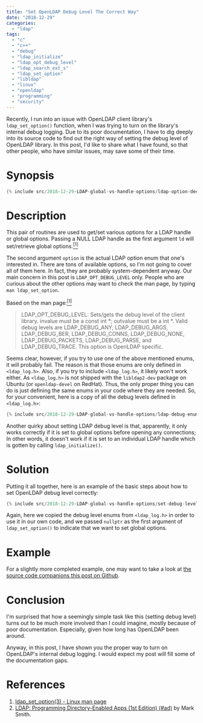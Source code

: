 ```yaml
---
title: "Set OpenLDAP Debug Level The Correct Way"
date: "2018-12-29"
categories:
  - "ldap"
tags:
  - "c"
  - "c++"
  - "debug"
  - "ldap_initialize"
  - "ldap_opt_debug_level"
  - "ldap_search_ext_s"
  - "ldap_set_option"
  - "libldap"
  - "linux"
  - "openldap"
  - "programming"
  - "security"
---
```


Recently, I run into an issue with OpenLDAP client library's `ldap_set_option()` function, when I was trying to turn on the library's internal debug logging. Due to its poor documentation, I have to dig deeply into its source code to find out the right way of setting the debug level of OpenLDAP library. In this post, I'd like to share what I have found, so that other people, who have similar issues, may save some of their time.


# Synopsis

```cpp
{% include src/2018-12-29-LDAP-global-vs-handle-options/ldap-option-declaration.hpp %}
```

# Description

This pair of routines are used to get/set various options for a LDAP handle or global options. Passing a NULL LDAP handle as the first argument `ld` will set/retrieve global options.[<sup>\[1\]</sup>](#references)

The second argument `option` is the actual LDAP option enum that one's interested in. There are tons of available options, so I'm not going to cover all of them here. In fact, they are probably system-dependent anyway. Our main concern in this post is `LDAP_OPT_DEBUG_LEVEL` only. People who are curious about the other options may want to check the man page, by typing `man ldap_set_option`.

Based on the man page:[<sup>\[1\]</sup>](#references)

> LDAP_OPT_DEBUG_LEVEL: Sets/gets the debug level of the client library. invalue must be a const int *; outvalue must be a int *. Valid debug levels are LDAP_DEBUG_ANY, LDAP_DEBUG_ARGS, LDAP_DEBUG_BER, LDAP_DEBUG_CONNS, LDAP_DEBUG_NONE, LDAP_DEBUG_PACKETS, LDAP_DEBUG_PARSE, and LDAP_DEBUG_TRACE. This option is OpenLDAP specific.

Seems clear, however, if you try to use one of the above mentioned enums, it will probably fail. The reason is that those enums are only defined in `<ldap_log.h>`. Also, if you try to include `<ldap_log.h>`, it likely won't work either. As `<ldap_log.h>` is not shipped with the `libldap2-dev` package on Ubuntu (or `openldap-devel` on RedHat). Thus, the only proper thing you can do is just defining the same enums in your code where they are needed. So, for your convenient, here is a copy of all the debug levels defined in `<ldap_log.h>`:

```cpp
{% include src/2018-12-29-LDAP-global-vs-handle-options/ldap-debug-enums.hpp %}
```

Another quirky about setting LDAP debug level is that, apparently, it only works correctly if it is set to global options before opening any connections; In other words, it doesn't work if it is set to an individual LDAP handle which is gotten by calling `ldap_initialize()`.


# Solution

Putting it all together, here is an example of the basic steps about how to set OpenLDAP debug level correctly:

```cpp
{% include src/2018-12-29-LDAP-global-vs-handle-options/set-debug-level-example.hpp %}
```

Again, here we copied the debug level enums from `<ldap_log.h>` in order to use it in our own code, and we passed `nullptr` as the first argument of `ldap_set_option()` to indicate that we want to set global options.


# Example

For a slightly more completed example, one may want to take a look at [the source code companions this post on Github]({{site.github.repository_url}}/tree/master/_includes/src/2018-12-29-LDAP-global-vs-handle-options).


# Conclusion

I'm surprised that how a seemingly simple task like this (setting debug level) turns out to be much more involved than I could imagine, mostly because of poor documentation. Especially, given how long has OpenLDAP been around.

Anyway, in this post, I have shown you the proper way to turn on OpenLDAP's internal debug logging. I would expect my post will fill some of the documentation gaps.


# References

1. [ldap_set_option(3) - Linux man page](https://linux.die.net/man/3/ldap_set_option)
1. [LDAP: Programming Directory-Enabled Apps (1st Edition) (#ad)](https://www.amazon.com) by Mark Smith.
